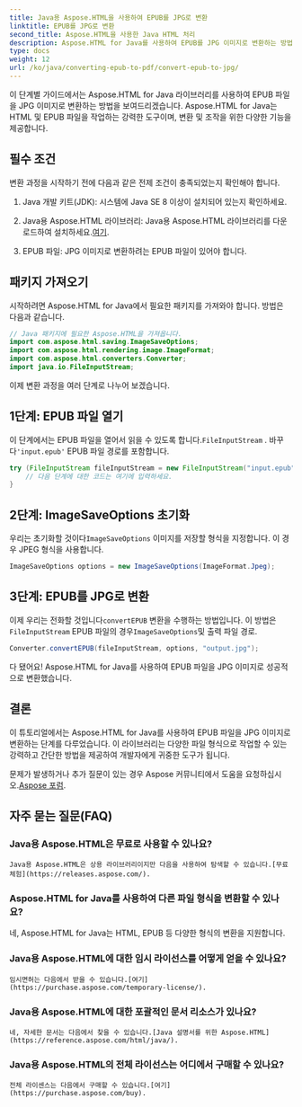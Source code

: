 ```yaml
---
title: Java용 Aspose.HTML을 사용하여 EPUB를 JPG로 변환
linktitle: EPUB를 JPG로 변환
second_title: Aspose.HTML을 사용한 Java HTML 처리
description: Aspose.HTML for Java를 사용하여 EPUB를 JPG 이미지로 변환하는 방법을 알아보세요. 매끄러운 변환을 위한 단계별 가이드를 따르세요.
type: docs
weight: 12
url: /ko/java/converting-epub-to-pdf/convert-epub-to-jpg/
---
```


이 단계별 가이드에서는 Aspose.HTML for Java 라이브러리를 사용하여 EPUB 파일을 JPG 이미지로 변환하는 방법을 보여드리겠습니다. Aspose.HTML for Java는 HTML 및 EPUB 파일을 작업하는 강력한 도구이며, 변환 및 조작을 위한 다양한 기능을 제공합니다.

## 필수 조건

변환 과정을 시작하기 전에 다음과 같은 전제 조건이 충족되었는지 확인해야 합니다.

1. Java 개발 키트(JDK): 시스템에 Java SE 8 이상이 설치되어 있는지 확인하세요.

2.  Java용 Aspose.HTML 라이브러리: Java용 Aspose.HTML 라이브러리를 다운로드하여 설치하세요.[여기](https://releases.aspose.com/html/java/).

3. EPUB 파일: JPG 이미지로 변환하려는 EPUB 파일이 있어야 합니다.

## 패키지 가져오기

시작하려면 Aspose.HTML for Java에서 필요한 패키지를 가져와야 합니다. 방법은 다음과 같습니다.

```java
// Java 패키지에 필요한 Aspose.HTML을 가져옵니다.
import com.aspose.html.saving.ImageSaveOptions;
import com.aspose.html.rendering.image.ImageFormat;
import com.aspose.html.converters.Converter;
import java.io.FileInputStream;
```

이제 변환 과정을 여러 단계로 나누어 보겠습니다.

## 1단계: EPUB 파일 열기

 이 단계에서는 EPUB 파일을 열어서 읽을 수 있도록 합니다.`FileInputStream` . 바꾸다`'input.epub'` EPUB 파일 경로를 포함합니다.

```java
try (FileInputStream fileInputStream = new FileInputStream("input.epub")) {
    // 다음 단계에 대한 코드는 여기에 입력하세요.
}
```

## 2단계: ImageSaveOptions 초기화

우리는 초기화할 것이다`ImageSaveOptions` 이미지를 저장할 형식을 지정합니다. 이 경우 JPEG 형식을 사용합니다.

```java
ImageSaveOptions options = new ImageSaveOptions(ImageFormat.Jpeg);
```

## 3단계: EPUB를 JPG로 변환

 이제 우리는 전화할 것입니다`convertEPUB` 변환을 수행하는 방법입니다. 이 방법은`FileInputStream` EPUB 파일의 경우`ImageSaveOptions`및 출력 파일 경로.

```java
Converter.convertEPUB(fileInputStream, options, "output.jpg");
```

다 됐어요! Aspose.HTML for Java를 사용하여 EPUB 파일을 JPG 이미지로 성공적으로 변환했습니다.

## 결론

이 튜토리얼에서는 Aspose.HTML for Java를 사용하여 EPUB 파일을 JPG 이미지로 변환하는 단계를 다루었습니다. 이 라이브러리는 다양한 파일 형식으로 작업할 수 있는 강력하고 간단한 방법을 제공하여 개발자에게 귀중한 도구가 됩니다.

 문제가 발생하거나 추가 질문이 있는 경우 Aspose 커뮤니티에서 도움을 요청하십시오.[Aspose 포럼](https://forum.aspose.com/).

## 자주 묻는 질문(FAQ)

### Java용 Aspose.HTML은 무료로 사용할 수 있나요?
    Java용 Aspose.HTML은 상용 라이브러리이지만 다음을 사용하여 탐색할 수 있습니다.[무료 체험](https://releases.aspose.com/).

### Aspose.HTML for Java를 사용하여 다른 파일 형식을 변환할 수 있나요?
   네, Aspose.HTML for Java는 HTML, EPUB 등 다양한 형식의 변환을 지원합니다.

### Java용 Aspose.HTML에 대한 임시 라이선스를 어떻게 얻을 수 있나요?
    임시면허는 다음에서 받을 수 있습니다.[여기](https://purchase.aspose.com/temporary-license/).

### Java용 Aspose.HTML에 대한 포괄적인 문서 리소스가 있나요?
    네, 자세한 문서는 다음에서 찾을 수 있습니다.[Java 설명서를 위한 Aspose.HTML](https://reference.aspose.com/html/java/).

### Java용 Aspose.HTML의 전체 라이선스는 어디에서 구매할 수 있나요?
    전체 라이센스는 다음에서 구매할 수 있습니다.[여기](https://purchase.aspose.com/buy).

